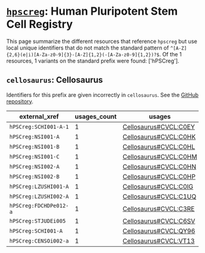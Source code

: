 # [`hpscreg`](https://bioregistry.io/hpscreg): Human Pluripotent Stem Cell Registry

This page summarize the different resources that reference `hpscreg`
but use local unique identifiers that do not match the standard pattern of
`^[A-Z]{2,6}(e|i)[A-Za-z0-9]{3}-[A-Z]{1,2}(-[A-Za-z0-9]{1,2})?$`. Of the 1 resources,
1 variants on the standard prefix were found: ['hPSCreg'].

## `cellosaurus`: Cellosaurus

Identifiers for this prefix are given incorrectly in `cellosaurus`. See the [GitHub repository](https://github.com/calipho-sib/cellosaurus).

| external_xref          |   usages_count | usages                                                                        |
|------------------------|----------------|-------------------------------------------------------------------------------|
| `hPSCreg:SCHI001-A-1`  |              1 | [Cellosaurus#CVCL:C0EY](http://purl.obolibrary.org/obo/Cellosaurus#CVCL_C0EY) |
| `hPSCreg:NSI001-A`     |              1 | [Cellosaurus#CVCL:C0HK](http://purl.obolibrary.org/obo/Cellosaurus#CVCL_C0HK) |
| `hPSCreg:NSI001-B`     |              1 | [Cellosaurus#CVCL:C0HL](http://purl.obolibrary.org/obo/Cellosaurus#CVCL_C0HL) |
| `hPSCreg:NSI001-C`     |              1 | [Cellosaurus#CVCL:C0HM](http://purl.obolibrary.org/obo/Cellosaurus#CVCL_C0HM) |
| `hPSCreg:NSI002-A`     |              1 | [Cellosaurus#CVCL:C0HN](http://purl.obolibrary.org/obo/Cellosaurus#CVCL_C0HN) |
| `hPSCreg:NSI002-B`     |              1 | [Cellosaurus#CVCL:C0HP](http://purl.obolibrary.org/obo/Cellosaurus#CVCL_C0HP) |
| `hPSCreg:LZUSHI001-A`  |              1 | [Cellosaurus#CVCL:C0IG](http://purl.obolibrary.org/obo/Cellosaurus#CVCL_C0IG) |
| `hPSCreg:LZUSHI002-A`  |              1 | [Cellosaurus#CVCL:C1UQ](http://purl.obolibrary.org/obo/Cellosaurus#CVCL_C1UQ) |
| `hPSCreg:FDCHDPe012-a` |              1 | [Cellosaurus#CVCL:C3RE](http://purl.obolibrary.org/obo/Cellosaurus#CVCL_C3RE) |
| `hPSCreg:STJUDEi005`   |              1 | [Cellosaurus#CVCL:C6SV](http://purl.obolibrary.org/obo/Cellosaurus#CVCL_C6SV) |
| `hPSCreg:SCHI001-A`    |              1 | [Cellosaurus#CVCL:QY96](http://purl.obolibrary.org/obo/Cellosaurus#CVCL_QY96) |
| `hPSCreg:CENSOi002-a`  |              1 | [Cellosaurus#CVCL:VT13](http://purl.obolibrary.org/obo/Cellosaurus#CVCL_VT13) |

